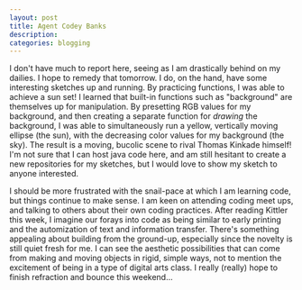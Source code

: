 ```yaml
---
layout: post
title: Agent Codey Banks
description:
categories: blogging
---
```

I don't have much to report here, seeing as I am drastically behind on my dailies. I hope to remedy that tomorrow. I do, on the hand, have some interesting sketches up and running. By practicing functions, I was able to achieve a sun set! I learned that built-in functions such as "background" are themselves up for manipulation. By presetting RGB values for my background, and then creating a separate function for *drawing* the background, I was able to simultaneously run a yellow, vertically moving ellipse (the sun), with the decreasing color values for my background (the sky). The result is a moving, bucolic scene to rival Thomas Kinkade himself! I'm not sure that I can host java code here, and am still hesitant to create a new repositories for my sketches, but I would love to show my sketch to anyone interested.

I should be more frustrated with the snail-pace at which I am learning code, but things continue to make sense. I am keen on attending coding meet ups, and talking to others about their own coding practices. After reading Kittler this week, I imagine our forays into code as being similar to early printing and the automization of text and information transfer. There's something appealing about building from the ground-up, especially since the novelty is still quiet fresh for me. I can see the aesthetic possibilities that can come from making and moving objects in rigid, simple ways, not to mention the excitement of being in a type of digital arts class. I really (really) hope to finish refraction and bounce this weekend...
